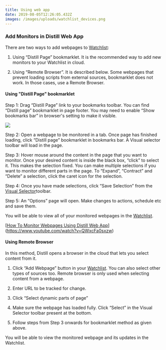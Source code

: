 ```yaml
---
title: Using web app
date: 2019-08-05T12:26:05.432Z
images: /images/uploads/watchlist_devices.png
---
```

### Add Monitors in Distill Web App

There are two ways to add webpages to  [Watchlist](https://distill.io/help/watchlist "watchlist"):

1.  Using “Distill Page” bookmarklet. It is the recommended way to add new monitors to your Watchlist in cloud.
    
2.  Using “Remote Browser”. It is described below. Some webpages that prevent loading scripts from external sources, bookmarklet does not work. In those cases, use a Remote Browser.
    

#### Using "Distill Page" bookmarklet

Step 1: Drag “Distill Page” link to your bookmarks toolbar. You can find “Distill page” bookmarklet in page footer. You may need to enable “Show bookmarks bar” in browser's setting to make it visible.

![](https://distill.io/help/_media/gettingstarted/bookmarklet.gif)

Step 2: Open a webpage to be monitored in a tab. Once page has finished loading, click “Distill page” bookmarklet in bookmarks bar. A Visual selector toolbar will load in the page.

Step 3: Hover mouse around the content in the page that you want to monitor. Once your desired content is inside the black box, “click” to select it. This makes the selection fixed. You can make multiple selections if you want to monitor different parts in the page. To “Expand”, “Contract” and “Delete” a selection, click the caret icon for the selection.

Step 4: Once you have made selections, click “Save Selection” from the  [Visual Selector](https://distill.io/help/visual-selector "visual-selector")toolbar.

Step 5: An “Options” page will open. Make changes to actions, schedule etc and save them.

You will be able to view all of your monitored webpages in the  [Watchlist](https://distill.io/help/watchlist "watchlist").

[[How To Monitor Webpages Using Distill Web App](https://www.youtube.com/watch?v=QWxcFa0sxzw)](https://www.youtube.com/watch?v=QWxcFa0sxzw)
  

#### Using Remote Browser

In this method, Distill opens a browser in the cloud that lets you select content from it.

1.  Click “Add Webpage” button in your  [Watchlist](https://distill.io/help/watchlist "watchlist"). You can also select other types of sources too. Remote browser is only used when selecting content from a webpage.
    
2.  Enter  URL  to be tracked for change.
    
3.  Click “Select dynamic parts of page”
    
4.  Make sure the webpage has loaded fully. Click “Select” in the Visual Selector toolbar present at the bottom.
    
5.  Follow steps from Step 3 onwards for bookmarklet method as given above.
    

You will be able to view the monitored webpage and its updates in the Watchlist.
